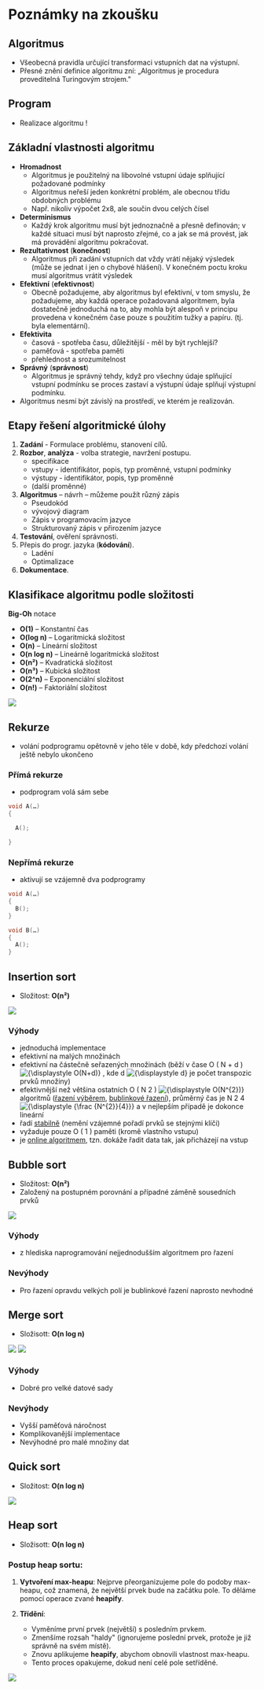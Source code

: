 # Poznámky na zkoušku

## Algoritmus

- Všeobecná pravidla určující transformaci vstupních dat na výstupní.
- Přesné znění definice algoritmu zní: „Algoritmus je procedura proveditelná Turingovým strojem."

## Program
- Realizace algoritmu !

## Základní vlastnosti algoritmu

- **Hromadnost**
	- Algoritmus je použitelný na libovolné vstupní údaje splňující požadované podmínky
	-  Algoritmus neřeší jeden konkrétní problém, ale obecnou třídu obdobných problému
	- Např. nikoliv výpočet 2x8, ale součin dvou celých čísel
- **Determinismus**
	- Každý krok algoritmu musí být jednoznačně a přesně definován; v každé situaci musí být naprosto zřejmé, co a jak se má provést, jak má provádění algoritmu pokračovat.
- **Rezultativnost** (**konečnost**)
	- Algoritmus při zadání vstupních dat vždy vrátí nějaký výsledek (může se jednat i jen o chybové hlášení). V konečném poctu kroku musí algoritmus vrátit výsledek
- **Efektivní** (**efektivnost**)
	- Obecně požadujeme, aby algoritmus byl efektivní, v tom smyslu, že požadujeme, aby každá operace požadovaná algoritmem, byla dostatečně jednoduchá na to, aby mohla být alespoň v principu provedena v konečném čase pouze s použitím tužky a papíru. (tj. byla elementární).
- **Efektivita**
	- časová - spotřeba času, důležitější - měl by být rychlejší?
	- paměťová - spotřeba paměti
	- přehlednost a srozumitelnost
- **Správný** (**správnost**)
	- Algoritmus je správný tehdy, když pro všechny údaje splňující vstupní podmínku se proces zastaví a výstupní údaje splňují výstupní podmínku.
- Algoritmus nesmí být závislý na prostředí, ve kterém je realizován.

## Etapy řešení algoritmické úlohy

1. **Zadání** - Formulace problému, stanovení cílů.
2. **Rozbor**, **analýza** - volba strategie, navržení postupu.
	- specifikace
	- vstupy - identifikátor, popis, typ proměnné, vstupní podmínky
	- výstupy - identifikátor, popis, typ proměnné
	- (další proměnné)
 3. **Algoritmus** – návrh – můžeme použít různý zápis
	- Pseudokód
	- vývojový diagram
	- Zápis v programovacím jazyce
	- Strukturovaný zápis v přirozením jazyce
4. **Testování**, ověření správnosti.
5. Přepis do progr. jazyka (**kódování**).
	- Ladění
	- Optimalizace
6. **Dokumentace**.

## Klasifikace algoritmu podle složitosti

**Big-Oh** notace

- **O(1)** – Konstantní čas
- **O(log n)** – Logaritmická složitost
- **O(n)** – Lineární složitost
- **O(n log n)** – Lineárně logaritmická složitost
- **O(n²)** – Kvadratická složitost
- **O(n³)** – Kubická složitost
- **O(2^n)** – Exponenciální složitost
- **O(n!)** – Faktoriální složitost

![](Big_O_graf.jpeg)

## Rekurze
 - volání podprogramu opětovně v jeho těle v době, kdy předchozí volání ještě nebylo ukončeno

### Přímá rekurze

-  podprogram volá  sám sebe

```c
void A(…)
{

  A();

}
```

### Nepřímá rekurze

- aktivují se vzájemně dva podprogramy

```c
void A(…)
{
  B();
}

void B(…)
{
  A();
}
```


## Insertion sort

- Složitost: **O(n²)**

![](Insertion-sort-example-300px.gif)

### Výhody

- jednoduchá implementace
- efektivní na malých množinách
- efektivní na částečně seřazených množinách (běží v čase O ( N + d ) ![{\displaystyle O(N+d)}](https://wikimedia.org/api/rest_v1/media/math/render/svg/abcc6a026004c60caa2973e9e6e3c6b4971c63b0) , kde d ![{\displaystyle d}](https://wikimedia.org/api/rest_v1/media/math/render/svg/e85ff03cbe0c7341af6b982e47e9f90d235c66ab) je počet transpozic prvků množiny)
- efektivnější než většina ostatních O ( N 2 ) ![{\displaystyle O(N^{2})}](https://wikimedia.org/api/rest_v1/media/math/render/svg/e5d43a3df904fa4d7220f5b86285298aa36d969b) algoritmů ([řazení výběrem](https://cs.wikipedia.org/wiki/%C5%98azen%C3%AD_v%C3%BDb%C4%9Brem), [bublinkové řazení](https://cs.wikipedia.org/wiki/Bublinkov%C3%A9_%C5%99azen%C3%AD "Bublinkové řazení")), průměrný čas je N 2 4 ![{\displaystyle {\frac {N^{2}}{4}}}](https://wikimedia.org/api/rest_v1/media/math/render/svg/73058bc9aa37a8dd0e64990c18bdb062e4c5cf56) a v nejlepším případě je dokonce lineární
- řadí [stabilně](https://cs.wikipedia.org/wiki/Stabiln%C3%AD_%C5%99azen%C3%AD "Stabilní řazení") (nemění vzájemné pořadí prvků se stejnými klíči)
- vyžaduje pouze O ( 1 ) paměti (kromě vlastního vstupu)
- je [online algoritmem](https://cs.wikipedia.org/w/index.php?title=Online_algoritmus&action=edit&redlink=1 "Online algoritmus (stránka neexistuje)"), tzn. dokáže řadit data tak, jak přicházejí na vstup

## Bubble sort

- Složitost: **O(n²)**
- Založený na postupném porovnání a případné záměně sousedních prvků

![](Bubble-sort-example-300px.gif)

### Výhody

- z hlediska naprogramování nejjednodušším algoritmem pro řazení

### Nevýhody

- Pro řazení opravdu velkých polí je bublinkové řazení naprosto nevhodné

## Merge sort

- Složisott: **O(n log n)** 


![](Merge-sort-example-300px.gif)
![](Merge_sort_algorithm_diagram.svg)

### Výhody

- Dobré pro velké datové sady

### Nevýhody

- Vyšší paměťová náročnost
- Komplikovanější implementace
-  Nevýhodné pro malé množiny dat

## Quick sort

- Složitost: **O(n log n)**

![](quick-sort.webp)

## Heap sort

- Složisott: **O(n log n)** 

### Postup heap sortu:

1. **Vytvoření max-heapu**: Nejprve přeorganizujeme pole do podoby max-heapu, což znamená, že největší prvek bude na začátku pole. To děláme pomocí operace zvané **heapify**.
    
2. **Třídění**:
    
    - Vyměníme první prvek (největší) s posledním prvkem.
    - Zmenšíme rozsah "haldy" (ignorujeme poslední prvek, protože je již správně na svém místě).
    - Znovu aplikujeme **heapify**, abychom obnovili vlastnost max-heapu.
    - Tento proces opakujeme, dokud není celé pole setříděné.

![](Heapsort-example.gif)